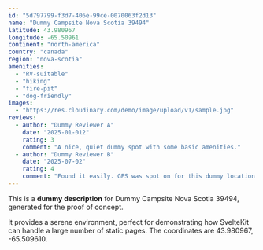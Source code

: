 ```yaml
---
id: "5d797799-f3d7-406e-99ce-0070063f2d13"
name: "Dummy Campsite Nova Scotia 39494"
latitude: 43.980967
longitude: -65.50961
continent: "north-america"
country: "canada"
region: "nova-scotia"
amenities:
  - "RV-suitable"
  - "hiking"
  - "fire-pit"
  - "dog-friendly"
images:
  - "https://res.cloudinary.com/demo/image/upload/v1/sample.jpg"
reviews:
  - author: "Dummy Reviewer A"
    date: "2025-01-012"
    rating: 3
    comment: "A nice, quiet dummy spot with some basic amenities."
  - author: "Dummy Reviewer B"
    date: "2025-07-02"
    rating: 4
    comment: "Found it easily. GPS was spot on for this dummy location."
---
```


This is a **dummy description** for Dummy Campsite Nova Scotia 39494, generated for the proof of concept.

It provides a serene environment, perfect for demonstrating how SvelteKit can handle a large number of static pages. The coordinates are 43.980967, -65.509610.
